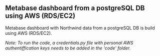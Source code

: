 ## Metabase dashboard from a postgreSQL DB using AWS (RDS/EC2)

Metabase dashboard with Northwind data from a postgreSQL DB is build using AWS (RDS/EC2). 

_Note: To run the code, a credentials.py file with personal AWS authentiffication keys needs to be added in the 'code' folder._
